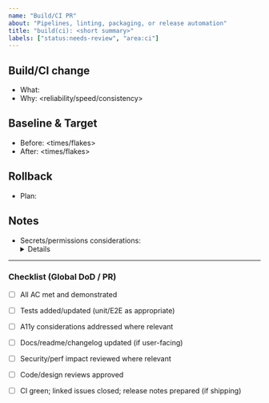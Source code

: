 ```yaml
---
name: "Build/CI PR"
about: "Pipelines, linting, packaging, or release automation"
title: "build(ci): <short summary>"
labels: ["status:needs-review", "area:ci"]
---
```

<!-- Note: YAML front matter is parsed by our labeler workflow; GitHub itself does not apply labels from front matter. -->

<!-- Suggested additional labels (pick as relevant):
- compat:wordpress (if build targets)
-->

## Build/CI change

- What: <summarise>
- Why: <reliability/speed/consistency>

## Baseline & Target

- Before: <times/flakes>
- After: <times/flakes>

## Rollback

- Plan: <how to revert>

## Notes

- Secrets/permissions considerations: <details>

---

### Checklist (Global DoD / PR)
- [ ] All AC met and demonstrated
- [ ] Tests added/updated (unit/E2E as appropriate)
- [ ] A11y considerations addressed where relevant
- [ ] Docs/readme/changelog updated (if user-facing)
- [ ] Security/perf impact reviewed where relevant
- [ ] Code/design reviews approved
- [ ] CI green; linked issues closed; release notes prepared (if shipping)

